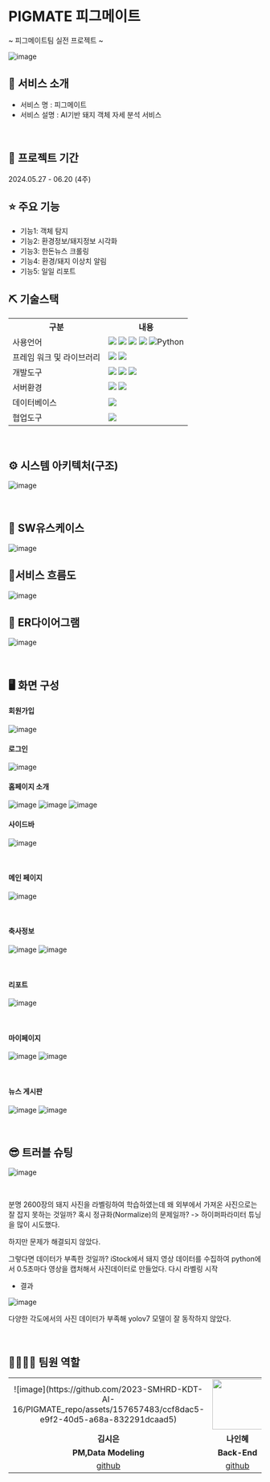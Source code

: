 # PIGMATE 피그메이트

~ 피그메이트팀 실전 프로젝트 ~

![image](https://github.com/2023-SMHRD-KDT-AI-16/PIGMATE_repo/assets/157657483/dbe880f3-2182-4153-9e1b-ddbdfa7066a0)


## 👀 서비스 소개
* 서비스 명 : 피그메이트
* 서비스 설명 : AI기반 돼지 객체 자세 분석 서비스
<br>

## 📅 프로젝트 기간
2024.05.27 - 06.20 (4주)
<br>

## ⭐ 주요 기능
* 기능1: 객체 탐지
* 기능2: 환경정보/돼지정보 시각화
* 기능3: 한돈뉴스 크롤링
* 기능4: 환경/돼지 이상치 알림
* 기능5: 일일 리포트

## ⛏ 기술스택
<table>
    <tr>
        <th>구분</th>
        <th>내용</th>
    </tr>
    <tr>
        <td>사용언어</td>
        <td>
            <img src="https://img.shields.io/badge/Java-007396?style=for-the-badge&logo=java&logoColor=white"/>
            <img src="https://img.shields.io/badge/HTML5-E34F26?style=for-the-badge&logo=HTML5&logoColor=white"/>
            <img src="https://img.shields.io/badge/CSS3-1572B6?style=for-the-badge&logo=CSS3&logoColor=white"/>
            <img src="https://img.shields.io/badge/JavaScript-F7DF1E?style=for-the-badge&logo=JavaScript&logoColor=white"/>
          <img alt="Python" src ="https://img.shields.io/badge/Python-3776AB.svg?&style=for-the-badge&logo=Python&logoColor=white"/>
        </td>
    </tr>
    <tr>
        <td>프레임 워크 및 라이브러리</td>
        <td>
            <img src="https://img.shields.io/badge/BootStrap-7952B3?style=for-the-badge&logo=BootStrap&logoColor=white"/>
            <img src="https://img.shields.io/badge/Spring-FFCD00?style=for-the-badge&logo=Spring&logoColor=white"/>
        </td>
    </tr>
    <tr>
        <td>개발도구</td>
        <td>
            <img src="https://img.shields.io/badge/Eclipse-2C2255?style=for-the-badge&logo=Eclipse&logoColor=white"/>         
            <img src="https://img.shields.io/badge/VSCode-007ACC?style=for-the-badge&logo=VisualStudioCode&logoColor=white"/>
            <img src="https://img.shields.io/badge/JupyterNotebook-FFCD00?style=for-the-badge&logo=JupyterNotebook&logoColor=white"/>
        </td>
    </tr>
    <tr>
        <td>서버환경</td>
        <td>
            <img src="https://img.shields.io/badge/Apache Tomcat-D22128?style=for-the-badge&logo=Apache Tomcat&logoColor=white"/>
          <img src="https://img.shields.io/badge/Flask-D22128?style=for-the-badge&logo=Flask&logoColor=white"/>
        </td>
    </tr>
    <tr>
        <td>데이터베이스</td>
        <td>
            <img src="https://img.shields.io/badge/MySQL 11g-F80000?style=for-the-badge&logo=MySQL&logoColor=white"/>
        </td>
    </tr>
    <tr>
        <td>협업도구</td>
        <td>
            <img src="https://img.shields.io/badge/GitHub-181717?style=for-the-badge&logo=GitHub&logoColor=white"/>
        </td>
    </tr>
</table>
<br>

## ⚙ 시스템 아키텍처(구조)
![image](https://github.com/2023-SMHRD-KDT-AI-16/PIGMATE_repo/assets/157657483/f0b66352-eecc-490d-b2fb-efdd52bb20a6)


<br>

## 📌 SW유스케이스
![image](https://github.com/2023-SMHRD-KDT-AI-16/PIGMATE_repo/assets/157657483/d28b324b-1287-436f-8a89-a64de1aad0d9)


## 📌서비스 흐름도
![image](https://github.com/2023-SMHRD-KDT-AI-16/PIGMATE_repo/assets/157657483/785aea78-68c2-4115-b4eb-2f4132829340)
<br>

## 📌 ER다이어그램

![image](https://github.com/2023-SMHRD-KDT-AI-16/PIGMATE_repo/assets/157657483/3859c8da-0f61-4f08-95c1-88553ca5805d)


<br>

## 🖥 화면 구성

#### 회원가입
![image](https://github.com/2023-SMHRD-KDT-AI-16/PIGMATE_repo/assets/157657483/68662649-0dd8-46f1-b6a5-a8f52fdd2f68)
<br>

#### 로그인
![image](https://github.com/2023-SMHRD-KDT-AI-16/PIGMATE_repo/assets/157657483/77e7b05e-492c-4856-a81d-0d74371c6987)
<br>

#### 홈페이지 소개
![image](https://github.com/2023-SMHRD-KDT-AI-16/PIGMATE_repo/assets/157657483/85924ade-ed6f-4f97-8d53-c61f2b853a35)
![image](https://github.com/2023-SMHRD-KDT-AI-16/PIGMATE_repo/assets/157657483/facc65c2-29d6-4e41-8046-3d0d38f07e95)
![image](https://github.com/2023-SMHRD-KDT-AI-16/PIGMATE_repo/assets/157657483/d2cb64b9-566b-4396-aa51-33b26794de9d)
#### 사이드바

![image](https://github.com/2023-SMHRD-KDT-AI-16/PIGMATE_repo/assets/157657483/1e8ec1a0-9b57-44d5-87bc-eebbd46a195b)


<br>

#### 메인 페이지
![image](https://github.com/2023-SMHRD-KDT-AI-16/PIGMATE_repo/assets/157657483/fbc0a00d-07b6-429f-bff3-ae28c1a2da20)

<br>

#### 축사정보
![image](https://github.com/2023-SMHRD-KDT-AI-16/PIGMATE_repo/assets/157657483/429caab0-668e-4f2b-886e-560cc2209bd5)
![image](https://github.com/2023-SMHRD-KDT-AI-16/PIGMATE_repo/assets/157657483/bddc719e-2b2f-4901-bce6-0520786bedbe)

<br>

#### 리포트
![image](https://github.com/2023-SMHRD-KDT-AI-16/PIGMATE_repo/assets/157657483/247b024c-5db1-416e-bfae-2f4d25f951b2)

<br>

#### 마이페이지
![image](https://github.com/2023-SMHRD-KDT-AI-16/PIGMATE_repo/assets/157657483/998c0617-c0c7-47d0-9cd4-fb3cbc6874c2)
![image](https://github.com/2023-SMHRD-KDT-AI-16/PIGMATE_repo/assets/157657483/6fb9f241-d040-457c-97c5-97a4f43c01b5)

<br>

#### 뉴스 게시판
![image](https://github.com/2023-SMHRD-KDT-AI-16/PIGMATE_repo/assets/157657483/b8ea4cf4-285a-4055-aa21-a7d036019206)
![image](https://github.com/2023-SMHRD-KDT-AI-16/PIGMATE_repo/assets/157657483/cacd420b-0ddd-4af1-b8c3-bf19f0dba381)

<br>

## 😎 트러블 슈팅
![image](https://github.com/2023-SMHRD-KDT-AI-16/PIGMATE_repo/assets/157657483/1f7c2322-d4d2-473f-83cf-a326dcb52885)

<br>

분명 2600장의 돼지 사진을 라벨링하여 학습하였는데 왜 외부에서 가져온 사진으로는 잘 잡지 못하는 것일까? 혹시 정규화(Normalize)의 문제일까? -> 하이퍼파라미터 튜닝을 많이 시도했다.

하지만 문제가 해결되지 않았다. 

그렇다면 데이터가 부족한 것일까?
iStock에서 돼지 영상 데이터를 수집하여 python에서 0.5초마다 영상을 캡처해서 사진데이터로 만들었다.
다시 라벨링 시작

- 결과
  <br>

![image](https://github.com/2023-SMHRD-KDT-AI-16/PIGMATE_repo/assets/157657483/f4c1c0e8-4c6c-45d4-ab54-e1fefc1b7925)

  
다양한 각도에서의 사진 데이터가 부족해 yolov7 모델이 잘 동작하지 않았다.


<br>

## 👨‍👩‍👦‍👦 팀원 역할


<table>
  <tr width="100" height="100" >
    <td align="center">![image](https://github.com/2023-SMHRD-KDT-AI-16/PIGMATE_repo/assets/157657483/ccf8dac5-e9f2-40d5-a68a-832291dcaad5)
</td>
    <td align="center"><img src="https://mb.ntdtv.kr/assets/uploads/2019/01/Screen-Shot-2019-01-08-at-4.31.55-PM-e1546932545978.png" width="100" height="100"/></td>
    <td align="center"><img src="https://mblogthumb-phinf.pstatic.net/20160127_177/krazymouse_1453865104404DjQIi_PNG/%C4%AB%C4%AB%BF%C0%C7%C1%B7%BB%C1%EE_%B6%F3%C0%CC%BE%F0.png?type=w2" width="100" height="100"/></td>
    <td align="center"><img src="https://i.pinimg.com/236x/ed/bb/53/edbb53d4f6dd710431c1140551404af9.jpg" width="100" height="100"/></td>
    <td align="center"><img src="https://pbs.twimg.com/media/B-n6uPYUUAAZSUx.png" width="100" height="100"/></td>
  </tr>
  <tr>
    <td align="center"><strong>김시은</strong></td>
    <td align="center"><strong>나인혜</strong></td>
    <td align="center"><strong>임정민</strong></td>
    <td align="center"><strong>장민중</strong></td>
  </tr>
  <tr>
    <td align="center"><b>PM,Data Modeling</b></td>
    <td align="center"><b>Back-End</b></td>
    <td align="center"><b>Front-End</b></td>
    <td align="center"><b>Back-End</b></td>
  </tr>
  <tr>
    <td align="center"><a href="https://github.com/자신의username작성해주세요" target='_blank'>github</a></td>
    <td align="center"><a href="https://github.com/자신의username작성해주세요" target='_blank'>github</a></td>
    <td align="center"><a href="https://github.com/자신의username작성해주세요" target='_blank'>github</a></td>
    <td align="center"><a href="https://github.com/duggie27" target='_blank'>github</a></td>
    <td align="center"><a href="https://github.com/자신의username작성해주세요" target='_blank'>github</a></td>
  </tr>
</table>

